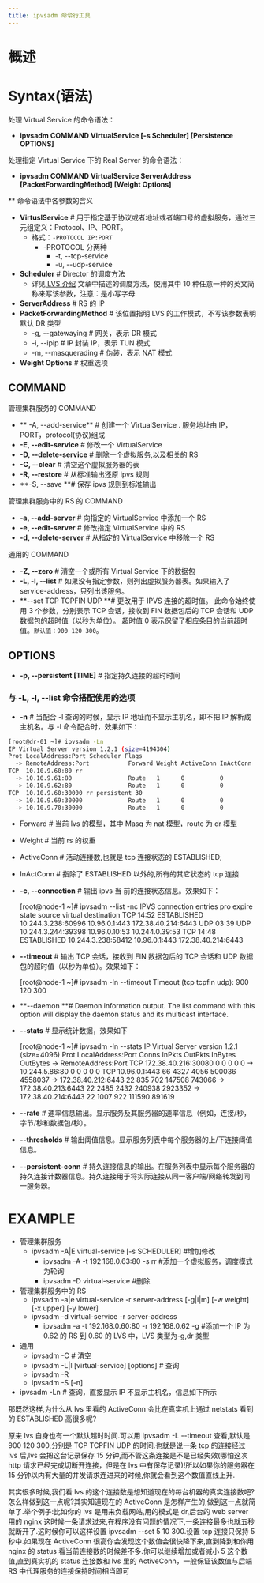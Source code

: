 ```yaml
---
title: ipvsadm 命令行工具
---
```


# 概述

# Syntax(语法)

处理 Virtual Service 的命令语法：

- **ipvsadm COMMAND VirtualService \[-s Scheduler] \[Persistence OPTIONS]**

处理指定 Virtual Service 下的 Real Server 的命令语法：

- **ipvsadm COMMAND VirtualService ServerAddress \[PacketForwardingMethod] \[Weight Options]**

\*\*
命令语法中各参数的含义

- **VirtuslService** # 用于指定基于协议或者地址或者端口号的虚拟服务，通过三元组定义：Protocol、IP、PORT。
  - 格式：`-PROTOCOL IP:PORT`
    - -PROTOCOL 分两种
      - -t, --tcp-service
      - -u, --udp-service
- **Scheduler** # Director 的调度方法
  - 详见[ LVS 介绍](https://www.yuque.com/go/doc/33184072) 文章中描述的调度方法，使用其中 10 种任意一种的英文简称来写该参数，注意：是小写字母
- **ServerAddress** # RS 的 IP
- **PacketForwardingMethod** # 该位置指明 LVS 的工作模式，不写该参数表明默认 DR 类型
  - -g, --gatewaying # 网关，表示 DR 模式
  - -i, --ipip # IP 封装 IP，表示 TUN 模式
  - -m, --masquerading # 伪装，表示 NAT 模式
- **Weight Options** # 权重选项

## COMMAND

管理集群服务的 COMMAND

- ** -A, --add-service** # 创建一个 VirtualService . 服务地址由 IP，PORT，protocol(协议)组成
- **-E, --edit-service** # 修改一个 VirtualService
- **-D, --delete-service** # 删除一个虚拟服务,以及相关的 RS
- **-C, --clear** # 清空这个虚拟服务器的表
- **-R, --restore** # 从标准输出还原 ipvs 规则
- **-S, --save **# 保存 ipvs 规则到标准输出

管理集群服务中的 RS 的 COMMAND

- **-a, --add-server** # 向指定的 VirtualService 中添加一个 RS
- **-e, --edit-server** # 修改指定 VirtualService 中的 RS
- **-d, --delete-server** # 从指定的 VirtualService 中移除一个 RS

通用的 COMMAND

- **-Z, --zero** # 清空一个或所有 Virtual Service 下的数据包
- **-L, -l, --list** # 如果没有指定参数，则列出虚拟服务器表。如果输入了 service-address，只列出该服务。
- **--set TCP TCPFIN UDP **# 更改用于 IPVS 连接的超时值。 此命令始终使用 3 个参数，分别表示 TCP 会话，接收到 FIN 数据包后的 TCP 会话和 UDP 数据包的超时值（以秒为单位）。 超时值 0 表示保留了相应条目的当前超时值。`默认值：900 120 300`。

## OPTIONS

- **-p, --persistent \[TIME]** # 指定持久连接的超时时间

### 与 -L, -l, --list 命令搭配使用的选项

- **-n** # 当配合 -l 查询的时候，显示 IP 地址而不显示主机名，即不把 IP 解析成主机名。与 -l 命令配合时，效果如下：

```bash
[root@dr-01 ~]# ipvsadm -Ln
IP Virtual Server version 1.2.1 (size=4194304)
Prot LocalAddress:Port Scheduler Flags
  -> RemoteAddress:Port           Forward Weight ActiveConn InActConn
TCP  10.10.9.60:80 rr
  -> 10.10.9.61:80                Route   1      0          0
  -> 10.10.9.62:80                Route   1      0          0
TCP  10.10.9.60:30000 rr persistent 30
  -> 10.10.9.69:30000             Route   1      0          0
  -> 10.10.9.70:30000             Route   1      0          0
```

- Forward # 当前 lvs 的模型，其中 Masq 为 nat 模型，route 为 dr 模型
- Weight # 当前 rs 的权重
- ActiveConn # 活动连接数,也就是 tcp 连接状态的 ESTABLISHED;
- InActConn # 指除了 ESTABLISHED 以外的,所有的其它状态的 tcp 连接.
- **-c, --connection** # 输出 ipvs 当 前的连接状态信息。效果如下：


    [root@node-1 ~]# ipvsadm --list -nc
    IPVS connection entries
    pro expire state       source             virtual            destination
    TCP 14:52  ESTABLISHED 10.244.3.238:60996 10.96.0.1:443      172.38.40.214:6443
    UDP 03:39  UDP         10.244.3.244:39398 10.96.0.10:53      10.244.0.39:53
    TCP 14:48  ESTABLISHED 10.244.3.238:58412 10.96.0.1:443      172.38.40.214:6443

- **--timeout** # 输出 TCP 会话，接收到 FIN 数据包后的 TCP 会话和 UDP 数据包的超时值（以秒为单位）。效果如下：


    [root@node-1 ~]# ipvsadm -ln --timeout
    Timeout (tcp tcpfin udp): 900 120 300

- **--daemon **# Daemon information output. The list command with this option will display the daemon status and its multicast interface.
- **--stats** # 显示统计数据，效果如下


    [root@node-1 ~]# ipvsadm -ln --stats
    IP Virtual Server version 1.2.1 (size=4096)
    Prot LocalAddress:Port               Conns   InPkts  OutPkts  InBytes OutBytes
      -> RemoteAddress:Port
    TCP  172.38.40.216:30080                 0        0        0        0        0
      -> 10.244.5.86:80                      0        0        0        0        0
    TCP  10.96.0.1:443                      66     4327     4056   500036  4558037
      -> 172.38.40.212:6443                 22      835      702   147508   743066
      -> 172.38.40.213:6443                 22     2485     2432   240938  2923352
      -> 172.38.40.214:6443                 22     1007      922   111590   891619

- **--rate** # 速率信息输出。显示服务及其服务器的速率信息（例如，连接/秒，字节/秒和数据包/秒）。
- **--thresholds** # 输出阈值信息。显示服务列表中每个服务器的上/下连接阈值信息。
- **--persistent-conn** # 持久连接信息的输出。在服务列表中显示每个服务器的持久连接计数器信息。持久连接用于将实际连接从同一客户端/网络转发到同一服务器。

# EXAMPLE

- 管理集群服务
  - ipvsadm -A|E virtual-service \[-s SCHEDULER] #增加修改
    - ipvsadm -A -t 192.168.0.63:80 -s rr #添加一个虚拟服务，调度模式为轮询
    - ipvsadm -D virtual-service #删除
- 管理集群服务中的 RS
  - ipvsadm -a|e virtual-service -r server-address \[-g|i|m] \[-w weight] \[-x upper] \[-y lower]
  - ipvsadm -d virtual-service -r server-address
    - ipvsadm -a -t 192.168.0.60:80 -r 192.168.0.62 -g #添加一个 IP 为 0.62 的 RS 到 0.60 的 LVS 中，LVS 类型为-g,dr 类型
- 通用
  - ipvsadm -C # 清空
  - ipvsadm -L|l \[virtual-service] \[options] # 查询
  - ipvsadm -R
  - ipvsadm -S \[-n]
- ipvsadm -Ln # 查询，直接显示 IP 不显示主机名，信息如下所示

那既然这样,为什么从 lvs 里看的 ActiveConn 会比在真实机上通过 netstats 看到的 ESTABLISHED 高很多呢?

原来 lvs 自身也有一个默认超时时间.可以用 ipvsadm -L --timeout 查看,默认是 900 120 300,分别是 TCP TCPFIN UDP 的时间.也就是说一条 tcp 的连接经过 lvs 后,lvs 会把这台记录保存 15 分钟,而不管这条连接是不是已经失效(哪怕这次 http 请求已经完成切断开连接，但是在 lvs 中有保存记录)!所以如果你的服务器在 15 分钟以内有大量的并发请求连进来的时候,你就会看到这个数值直线上升.

其实很多时候,我们看 lvs 的这个连接数是想知道现在的每台机器的真实连接数吧?怎么样做到这一点呢?其实知道现在的 ActiveConn 是怎样产生的,做到这一点就简单了.举个例子:比如你的 lvs 是用来负载网站,用的模式是 dr,后台的 web server 用的 nginx 这时候一条请求过来,在程序没有问题的情况下,一条连接最多也就五秒就断开了.这时候你可以这样设置 ipvsadm --set 5 10 300.设置 tcp 连接只保持 5 秒中.如果现在 ActiveConn 很高你会发现这个数值会很快降下来,直到降到和你用 nginx 的 status 看当前连接数的时候差不多.你可以继续增加或者减小 5 这个数值,直到真实机的 status 连接数和 lvs 里的 ActiveConn，一般保证该数值与后端 RS 中代理服务的连接保持时间相当即可
